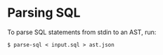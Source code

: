 # Parsing SQL

To parse SQL statements from stdin to an AST, run:

    $ parse-sql < input.sql > ast.json

